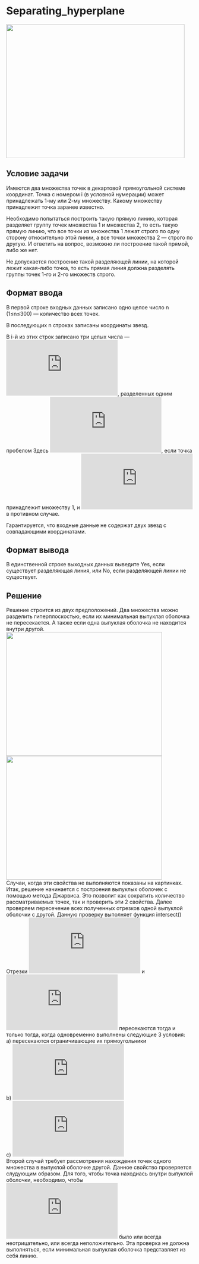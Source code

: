 # Separating_hyperplane
<a href="url"><img src=https://github.com/CaptainFest/Separating_hyperplane/blob/master/img/separating_line.png align="center" height="360" width="480" ></a>
## Условие задачи
Имеются два множества точек в декартовой прямоугольной системе координат. Точка с номером i (в условной нумерации) может принадлежать 1-му или 2-му множеству. Какому множеству принадлежит точка заранее известно. 

Необходимо попытаться построить такую прямую линию, которая разделяет группу точек множества 1 и множества 2, то есть такую прямую линию, что все точки из множества 1 лежат строго по одну сторону относительно этой линии, а все точки множества 2 — строго по другую. И ответить на вопрос, возможно ли построение такой прямой, либо же нет.

Не допускается построение такой разделяющей линии, на которой лежит какая-либо точка, то есть прямая линия должна разделять группы точек 1-го и 2-го множеств строго. 

## Формат ввода
В первой строке входных данных записано одно целое число n (1≤n≤300) — количество всех точек.

В последующих n строках записаны координаты звезд.

В i-й из этих строк записано три целых числа — ![equation](https://latex.codecogs.com/gif.latex?%5Cinline%20x_%7Bi%7D%2C%5C%2C%20y_%7Bi%7D%2C%5C%2C%20t_%7Bi%7D%5C%2C%20%28-10%5E%7B4%7D%5Cleqslant%20x_%7Bi%7D%2C%20y_%7Bi%7D%20%5Cleqslant%2010%5E%7B4%7D%2C%20t_%7Bi%7D%20%5Cin%20%7B1%2C2%7D%29), разделенных одним пробелом Здесь ![equation](https://latex.codecogs.com/gif.latex?%5Cinline%20t_%7Bi%7D%3D1), если точка принадлежит множеству 1, и ![equation](https://latex.codecogs.com/gif.latex?%5Cinline%20t_%7Bi%7D%3D2) в противном случае.

Гарантируется, что входные данные не содержат двух звезд с совпадающими координатами. 

## Формат вывода
В единственной строке выходных данных выведите Yes, если существует разделяющая линия, или No, если разделяющей линии не существует. 

## Решение
Решение строится из двух предположений. Два множества можно разделить гиперплоскостью, если их минимальная выпуклая оболочка не пересекается. А также если одна выпуклая оболочка не находится внутри другой.
<br>
<a href="url"><img src="https://github.com/CaptainFest/Separating_hyperplane/blob/master/img/case%201.bmp" align="float:left" height="333" width="419" ></a>
<a href="url"><img src="https://github.com/CaptainFest/Separating_hyperplane/blob/master/img/case%202.bmp" align="float:right" height="333" width="419" ></a>
<br>
Случаи, когда эти свойства не выполняются показаны на картинках.<br>
Итак, решение начинается с построения выпуклых оболочек с помощью метода Джарвиса. Это позволит как сократить количество рассматриваемых точек, так и проверить эти 2 свойства. Далее проверяем пересечение всех полученных отрезков одной выпуклой оболочки с другой. Данную проверку выполняет функция intersect() <br>
Отрезки ![equation](https://latex.codecogs.com/gif.latex?%5Cinline%20%5Coverline%7Bp1p2%7D) и ![equation](https://latex.codecogs.com/gif.latex?%5Cinline%20%5Coverline%7Bp3p4%7D) пересекаются тогда и только тогда, когда одновременно выполнены следующие 3 условия: <br>
а) пересекаются ограничивающие их прямоугольники <br>
b) ![equation](https://latex.codecogs.com/gif.latex?%5Cinline%20%5Cbegin%7Bbmatrix%7D%20%5Cbegin%7Bpmatrix%7D%20p3-p1%20%5Cend%7Bpmatrix%7D%20%5Ctimes%20%5Cbegin%7Bpmatrix%7D%20p2-p1%20%5Cend%7Bpmatrix%7D%20%5Cend%7Bbmatrix%7D%20%5Ccdot%20%5Cbegin%7Bbmatrix%7D%20%5Cbegin%7Bpmatrix%7D%20p4-p1%20%5Cend%7Bpmatrix%7D%20%5Ctimes%20%5Cbegin%7Bpmatrix%7D%20p2-p1%20%5Cend%7Bpmatrix%7D%20%5Cend%7Bbmatrix%7D%5Cleqslant%200) <br>
c) ![equation](https://latex.codecogs.com/gif.latex?%5Cinline%20%5Cbegin%7Bbmatrix%7D%20%5Cbegin%7Bpmatrix%7D%20p1-p3%20%5Cend%7Bpmatrix%7D%20%5Ctimes%20%5Cbegin%7Bpmatrix%7D%20p4-p3%20%5Cend%7Bpmatrix%7D%20%5Cend%7Bbmatrix%7D%20%5Ccdot%20%5Cbegin%7Bbmatrix%7D%20%5Cbegin%7Bpmatrix%7D%20p2-p3%20%5Cend%7Bpmatrix%7D%20%5Ctimes%20%5Cbegin%7Bpmatrix%7D%20p4-p3%20%5Cend%7Bpmatrix%7D%20%5Cend%7Bbmatrix%7D%5Cleqslant%200) <br>
Второй случай требует рассмотрения нахождения точек одного множества в выпуклой оболочке другой. Данное свойство проверяется слудующим образом. Для того, чтобы точка находиась внутри выпуклой оболочки, необходимо, чтобы ![equation](https://latex.codecogs.com/gif.latex?%5Cinline%20%5Cbegin%7Bpmatrix%7D%20p1-p2%20%5Cend%7Bpmatrix%7D%5Ctimes%20%5Cbegin%7Bpmatrix%7D%20p-p1%20%5Cend%7Bpmatrix%7D) было или всегда неотрицательно, или всегда неположительно. Эта проверка не должна выполняться, если минимальная выпуклая оболочка представляет из себя линию. 
